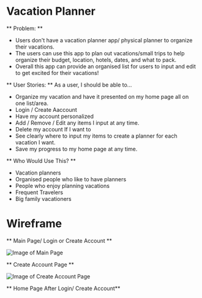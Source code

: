 # Vacation Planner

** Problem: **
- Users don't have a vacation planner app/ physical planner to organize their vacations.
- The users can use this app to plan out vacations/small trips to help organize their budget, location, hotels, dates, and what to pack.
- Overall this app can provide an organised list for users to input and edit to get excited for their vacations!

** User Stories: **
As a user, I should be able to...
- Organize my vacation and have it presented on my home page all on one list/area.
- Login / Create Aaccount
- Have my account personalized
- Add / Remove / Edit any items I input at any time.
- Delete my account If I want to
- See clearly where to input my items to create a planner for each vacation I want.
- Save my progress to my home page at any time.

** Who Would Use This? ** 
- Vacation planners
- Organised people who like to have planners
- People who enjoy planning vacations
- Frequent Travelers
- Big family vacationers

# Wireframe 

** Main Page/ Login or Create Account **

![Image of Main Page](https://lh3.googleusercontent.com/mb36yH9e5Nm7rSLvXkABHfAUuoVEiJxR0VH7BpWq_XLzQC_63GvwIUHI5eraIOKQPTIypOCDRVtIc8BfffzBI4D35TJW6VmKNGQYDbtXo22gc8YIxzK9gdUStljteNqF5GvSbpNX59g_6IrhQ9PseSWU4F7-PJ6Pm1Bm5NYCHNFWvx7647jY-MoEoLFr3YAMHafod6t9vRi8i00ewnPb71au7OZAqlpFal_1Vas745TI8a2fFKLo_w6rV1uIYzPma8HSn0mnfbGwhbrFj6GDwgCUL7BMemjIOo9ziq_VzU13W6pd_SpoIk9pVX44-W-tgbVBlCAQokJdOjYqBiiKRfRIAz6Qy2hHQwPhHYGTXskoD30Y9RU10BefH3IcEmQi17K38-yZP_gPPUStY6D25lh-rRRV00tJt1Rhh8tW_2T9o3CGlOMDvhdzWCAtbWCS-FEY2gIDS_-GtUSjejPnTxNODC_RGuNC9qQ8v5wMTYudaNoQ15cPianE_IhHycBb01iR0vKAAj6RuwZokgnRTCkFHXFhkT9bccfDZkRIDl5QTk4bqzLPjniKUDBSiJBNQBQodshIoM1FblDJfQDFyrcizqohjrLa7-tn_TH4ztOwOwveskYJDmC1RmKIv6a5RHADin0cyUcQECeb3EVuouKanv69RqqP-9SWnlzilt4b8lAjnNWFRzGA2FNDrysa_BD9zhB7CuDMll_9kUaHMA=w558-h645-no?authuser=1)

** Create Account Page **

![Image of Create Account Page](https://lh3.googleusercontent.com/Lp6JqLbzaJ-7EO1cCupJnfDfExQvsRpL18vlxE2fofS_pBgkg1XwxW83vpLLYFCRK0sZbodiYCpCSVPdaCWP6-upXs1br_Q3ebyKS9ClO42CyHDNIb-KgwlcuTkQBUEMvE_qckJvESTNuUgclAk3HaxeWhqt13gAnOOjgRh3T97XussmsqSWI47Fu_rbjrBKWV3OlGGezFsfyhbMTl3xJRa3Jvu0Wb_I-bTsNHuQ9dCmXn5azrRnrVCKFCTxStyPcAcLEPP8Ol5FNfLcWJoJ7gSV8E1kfz9Q20UF7eA2w3aoDywgWd9IfvXJOelRbpFZgnMc1MlNjk_Lqhi3SZ3ArUSbrFqmyhDZHk2y2MqXsML8Fe0mmG_F92XjVd7FTCUpliUHVNliCQSrVb53MgCNI8f_G3Z6a_AdWsdvNpySdTWZdKSJXNkEAl-EO0paWb8fxyDTCe8fSyJP9mHu_R4omNOOrLUUyhSTOQ-0UxDYb0RlRUJZccE9k5YB9iDSYotf1v9CkVbPswjm5HV-nNp7Ma565ph4KgMLCp98tuLTxfIFaPZMkbKpYojxntNmzoQR3kPiwSNhrqCkqO0V23aAz9RPBTlwLFj9PqrMTH8ZsY02xxzZ1Y77G6bH494NECABzswSYJszcH380LD4lHCstEyLfmy5YsUKWk_ZMzr0pILPzo-UZIaurBFf7kj1R-t3nOqnkaZg6yXKTLopWwn9zQ=w583-h646-no?authuser=1)

** Home Page After Login/ Create Account**

